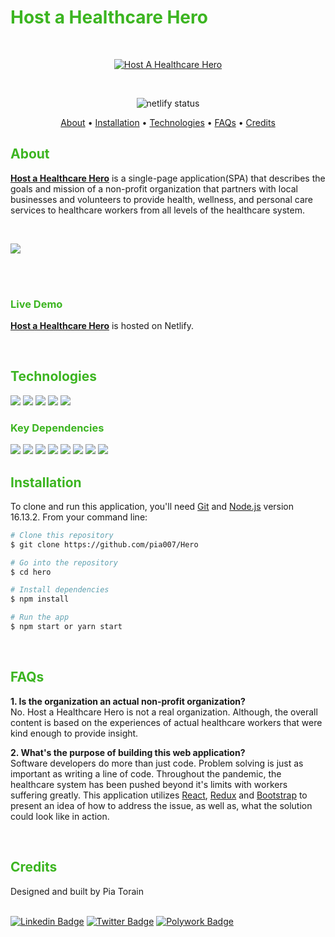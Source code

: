 <h1 style="color: #3CB521"> Host a Healthcare Hero </h1>

<br/>

<p align="center">
  <a href="https://github.com/Pia007/Hero/"><img src="https://user-images.githubusercontent.com/66088725/158651639-9d7710be-caf3-44eb-b237-b9ca33e0c09e.png" alt="Host A Healthcare Hero"></a>
</p>

<br/>

<p align="center">
    <img src="https://img.shields.io/netlify/95d95814-5c95-444a-8558-0f9258bb6626?style=plastic&logo=netlify" alt="netlify status" >
</p>

<p align="center">
  <a href="#about">About</a> •
  <a href="#installation">Installation</a> •
  <a href="#technologies">Technologies</a> •
  <a href="#features">FAQs</a> •
  <a href="#credits">Credits</a> 
  <!-- <a href="#license">License</a> -->
</p>

<h2 style="color: #3CB521"> About </h2>

[**Host a Healthcare Hero**](https://hostahealtcarehero.netlify.app/) is a single-page application(SPA) that describes the goals and mission of a non-profit organization that partners with local businesses and volunteers to provide health, wellness, and personal care services to healthcare workers from all levels of the healthcare system. 

<br />

<a href="https://github.com/Pia007/Hero/"><img src="https://user-images.githubusercontent.com/66088725/158652396-e07b0846-e84b-4ea0-9768-ef3bce7326a0.png" >
</a>

<br />

<!-- ![Gif Demo](https://github.com/pia007/hero/images/../../../../../src/images/Hero.gif) -->

<br />

<h3 style="color: #3CB521"> Live Demo </h3>

[**Host a Healthcare Hero**](https://hostahealtcarehero.netlify.app/) is hosted on Netlify.

<br />

<h2 style="color: #3CB521">Technologies </h2>

<a href="https://reactjs.org/" target="_blank" alt="react documentation"><img src="https://img.shields.io/badge/-React-61DBFB?style=plastic&labelColor=black&logo=react&logoColor=61DBFB"/></a>
<a href="https://react-redux.js.org/" target="_blank" alt="react redux documentation"><img src="https://img.shields.io/badge/-Redux-764ABC?style=plastic&labelColor=black&logo=redux&logoColor=764ABC"/></a>
<a href="https://nodejs.org/en/" target="_blank" alt="react redux documentation"><img src="https://img.shields.io/badge/-Nodejs-3C873A?style=plastic&labelColor=black&logo=node.js&logoColor=3C873A"/></a>
<a href="https://getbootstrap.com/" target="_blank" alt="bootstrap documentation"><img src="https://img.shields.io/badge/-Bootstrap-553C7B?style=plastic&labelColor=black&logo=bootstrap&logoColor=553C7B" /></a>
<a href="https://yarnpkg.com/" target="_blank" alt="yarn documentation"><img src="https://img.shields.io/badge/-Yarn-117CAD?style=plastic&labelColor=black&logo=yarn&logoColor=117CAD" /></a>


<h3 style="color: #3CB521">Key Dependencies</h3>
<a href="https://github.com/remix-run/react-router#readme" target="_blank" alt="react router dom documentation">
<img src="https://img.shields.io/badge/-React_Router_Dom-285d95?style=plastic" /></a>
<a href="https://github.com/staylor/react-helmet-async#readme" target="_blank" alt="helmet documentation">
<img src="https://img.shields.io/badge/-React_Helmet_Async-285d95?style=plastic" /></a>
<a href="http://reactcommunity.org/react-transition-group/" target="_blank" alt="react transition group documentation">
<img src="https://img.shields.io/badge/-React_Transition_Group-285d95?style=plastic" /></a>
<a href="https://github.com/chrisjcodes/react-animation-components" target="_blank" alt="react animation components documentation">
<img src="https://img.shields.io/badge/-React_Animation Components-285d95?style=plastic" /></a>
<a href="https://www.react-reveal.com/" target="_blank" alt="react reveal documentation"><img src="https://img.shields.io/badge/React Reveal-285d95?style=plastic" /></a>
<a href="https://fkhadra.github.io/react-toastify/introduction" target="_blank" alt="react toastify documentation">
<img src="https://img.shields.io/badge/-React_Toastify-285d95?style=plastic" /></a>
<a href="https://reactstrap.github.io/?path=/story/home-installation--page" target="_blank" alt="reactstrap documentation"><img src="https://img.shields.io/badge/-Reactstrap-285d95?style=plastic" /></a>
<a href="https://bootswatch.com/" target="_blank" alt="bootswatch documentation">
<img src="https://img.shields.io/badge/-Bootswatch-285d95?style=plastic" /></a>

<br />

<h2 style="color: #3CB521"> Installation</h2>

To clone and run this application, you'll need [Git](https://git-scm.com) and [Node.js](https://nodejs.org/en/download/) version 16.13.2. From your command line:

```bash
# Clone this repository
$ git clone https://github.com/pia007/Hero

# Go into the repository
$ cd hero

# Install dependencies
$ npm install 

# Run the app
$ npm start or yarn start
```
<br />
<h2 style="color: #3CB521">FAQs</h2>

**1. Is the organization an actual non-profit organization?** <br/>
No. Host a Healthcare Hero is not a real organization. Although, the overall content is based on the experiences of actual healthcare workers that were kind enough to provide insight.<br/>

**2. What's the purpose of building this web application?** <br/>
Software developers do more than just code. Problem solving is just as important as writing a line of code. Throughout the pandemic, the healthcare system has been pushed beyond it's limits with workers suffering greatly. This application utilizes [React](https://reactjs.org/), [Redux](https://react-react.js.org/) and [Bootstrap](https://getbootstrap.com/) to present an idea of how to address the issue, as well as, what the solution could look like in action.

<br />

<h2 style="color: #3CB521">Credits</h2>
Designed and built by Pia Torain 
<br />
<br />

[![Linkedin Badge](https://img.shields.io/badge/-Pia_Torain-0e76a8?style=plastic&labelColor=black&logo=linkedin&logoColor=0e76a8)](https://www.linkedin.com/in/pia-torain-dev/) [![Twitter Badge](https://img.shields.io/badge/-@FeenixRizn-1ca0f1?style=plastic&labelColor=black&logo=twitter&logoColor=1ca0f1&link=https://twitter.com/FeenixRizn)](https://twitter.com/FeenixRizn) [![Polywork Badge](https://img.shields.io/badge/-@FeenixRizn-e74c3c?style=plastic&labelColor=black&logo=polywork&logoColor=e74c3c)](https://www.polywork.com/feenixrizn)



